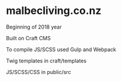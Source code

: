 # malbecliving.co.nz #

Beginning of 2018 year

Built on Craft CMS

To compile JS/SCSS used Gulp and Webpack

Twig templates in craft/templates

JS/SCSS/CSS in public/src 
